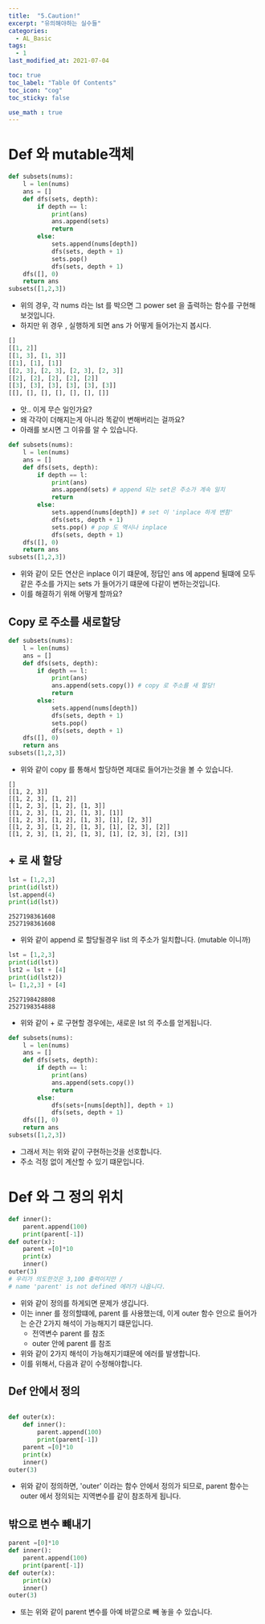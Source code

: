 ```yaml
---
title:  "5.Caution!"
excerpt: "유의해야하는 실수들"
categories:
  - AL_Basic
tags:
  - 1
last_modified_at: 2021-07-04

toc: true
toc_label: "Table Of Contents"
toc_icon: "cog"
toc_sticky: false

use_math : true
---
```


# Def 와 mutable객체

```python
def subsets(nums):
    l = len(nums)
    ans = []
    def dfs(sets, depth):
        if depth == l:
            print(ans)
            ans.append(sets)
            return
        else:
            sets.append(nums[depth])
            dfs(sets, depth + 1)
            sets.pop()
            dfs(sets, depth + 1)
    dfs([], 0)
    return ans
subsets([1,2,3])
```

- 위의 경우, 각 nums 라는 lst 를 박으면 그 power set 을 출력하는 함수를 구현해보것입니다. 
- 하지만 위 경우 ,  실행하게 되면 ans 가 어떻게 들어가는지 봅시다. 

```python
[]
[[1, 2]]
[[1, 3], [1, 3]]
[[1], [1], [1]]
[[2, 3], [2, 3], [2, 3], [2, 3]]
[[2], [2], [2], [2], [2]]
[[3], [3], [3], [3], [3], [3]]
[[], [], [], [], [], [], []]
```

- 앗.. 이게 무슨 일인가요?
- 왜 각각이 더해지는게 아니라 똑같이 변해버리는 걸까요? 
- 아래를 보시면 그 이유를 알 수 있습니다.

```python
def subsets(nums):
    l = len(nums)
    ans = []
    def dfs(sets, depth):
        if depth == l:
            print(ans)
            ans.append(sets) # append 되는 set은 주소가 계속 일치
            return
        else:
            sets.append(nums[depth]) # set 이 'inplace 하게 변함'
            dfs(sets, depth + 1) 
            sets.pop() # pop 도 역시나 inplace
            dfs(sets, depth + 1)
    dfs([], 0)
    return ans
subsets([1,2,3])
```

- 위와 같이 모든 연산은 inplace 이기 떄문에, 정답인 ans 에 append 될떄에 모두 같은 주소를 가지는 sets 가 들어가기 떄문에 다같이 변하는것입니다.
- 이를 해결하기 위해 어떻게 할까요?

## Copy 로 주소를 새로할당

```python
def subsets(nums):
    l = len(nums)
    ans = []
    def dfs(sets, depth):
        if depth == l:
            print(ans)
            ans.append(sets.copy()) # copy 로 주소를 새 할당!
            return
        else:
            sets.append(nums[depth])
            dfs(sets, depth + 1)
            sets.pop()
            dfs(sets, depth + 1)
    dfs([], 0)
    return ans
subsets([1,2,3])
```

- 위와 같이 copy 를 통해서 할당하면 제대로 들어가는것을 볼 수 있습니다.

```
[]
[[1, 2, 3]]
[[1, 2, 3], [1, 2]]
[[1, 2, 3], [1, 2], [1, 3]]
[[1, 2, 3], [1, 2], [1, 3], [1]]
[[1, 2, 3], [1, 2], [1, 3], [1], [2, 3]]
[[1, 2, 3], [1, 2], [1, 3], [1], [2, 3], [2]]
[[1, 2, 3], [1, 2], [1, 3], [1], [2, 3], [2], [3]]
```

## + 로 새 할당

```python
lst = [1,2,3]
print(id(lst))
lst.append(4)
print(id(lst))
```

```
2527198361608
2527198361608
```

- 위와 같이 append 로 할당될경우 list 의 주소가 일치합니다. (mutable 이니까)

```python
lst = [1,2,3]
print(id(lst))
lst2 = lst + [4]
print(id(lst2))
l= [1,2,3] + [4]
```



```
2527198428808
2527198354888
```

- 위와 같이 + 로 구현할 경우에는, 새로운 lst 의 주소를 얻게됩니다. 

```python
def subsets(nums):
    l = len(nums)
    ans = []
    def dfs(sets, depth):
        if depth == l:
            print(ans)
            ans.append(sets.copy())
            return
        else:
            dfs(sets+[nums[depth]], depth + 1)
            dfs(sets, depth + 1)
    dfs([], 0)
    return ans
subsets([1,2,3])
```

- 그래서 저는 위와 같이 구현하는것을 선호합니다. 
- 주소 걱정 없이 계산할 수 있기 떄문입니다.

# Def 와 그 정의 위치

```python
def inner():
    parent.append(100)
    print(parent[-1])
def outer(x):
    parent =[0]*10
    print(x)
    inner()
outer(3)
# 우리가 의도한것은 3,100 출력이지만 / 
# name 'parent' is not defined 에러가 나옵니다.
```

- 위와 같이 정의를 하게되면 문제가 생깁니다. 
- 이는 inner 를 정의할떄에, parent 를 사용했는데, 이게 outer 함수 안으로 들어가는 순간 2가지 해석이 가능해지기 떄문입니다.
  - 전역변수 parent 를 참조
  - outer 안에 parent 를 참조 
- 위와 같이 2가지 해석이 가능해지기떄문에 에러를 발생합니다.
- 이를 위해서, 다음과 같이 수정해야합니다.

## Def 안에서 정의

```python

def outer(x):
    def inner():
        parent.append(100)
        print(parent[-1])
    parent =[0]*10
    print(x)
    inner()
outer(3)
```

- 위와 같이 정의하면, 'outer' 이라는 함수 안에서 정의가 되므로, parent 함수는 outer 에서 정의되는 지역변수를 같이 참조하게 됩니다.

## 밖으로 변수 뺴내기

```python
parent =[0]*10
def inner():
    parent.append(100)
    print(parent[-1])
def outer(x):
    print(x)
    inner()
outer(3)
```

- 또는 위와 같이 parent 변수를 아예 바깥으로 빼 놓을 수 있습니다.

